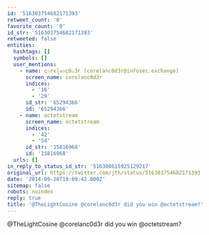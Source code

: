 ```yaml
---
id: '516303754682171393'
retweet_count: '0'
favorite_count: '0'
id_str: '516303754682171393'
retweeted: false
entities:
  hashtags: []
  symbols: []
  user_mentions:
    - name: ς๏гєɭคภς0๔3г (corelanc0d3r@infosec.exchange)
      screen_name: corelanc0d3r
      indices:
        - '16'
        - '29'
      id_str: '65294366'
      id: '65294366'
    - name: octetstream
      screen_name: octetstream
      indices:
        - '42'
        - '54'
      id_str: '15816968'
      id: '15816968'
  urls: []
in_reply_to_status_id_str: '516300615925129217'
original_url: https://twitter.com/jth/status/516303754682171393
date: '2014-09-28T19:09:42.000Z'
sitemap: false
robots: noindex
reply: true
title: '@TheLightCosine @corelanc0d3r did you win @octetstream?'
---
```


@TheLightCosine @corelanc0d3r did you win @octetstream?